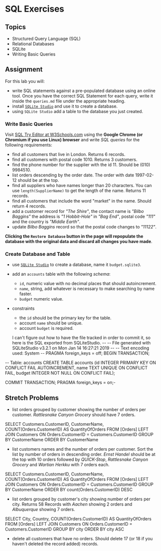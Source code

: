 # SQL Exercises

## Topics

- Structured Query Language (SQL)
- Relational Databases
- SQLite
- Writing Basic Queries

## Assignment

For this lab you will:

- write SQL statements against a pre-populated database using an online tool. Once you have the correct SQL Statement for each query, write it inside the `queries.md` file under the appropriate heading.
- install [`SQLite Studio`](https://sqlitestudio.pl/index.rvt) and use it to create a database.
- using `SQLite Studio` add a table to the database you just created.

### Write Basic Queries

Visit [SQL Try Editor at W3Schools.com](https://www.w3schools.com/Sql/tryit.asp?filename=trysql_select_top) using the **Google Chrome (or Chromium if you use Linux) browser** and write _SQL queries_ for the following requirements:

- find all customers that live in London. Returns 6 records.
- find all customers with postal code 1010. Returns 3 customers.
- find the phone number for the supplier with the id 11. Should be (010) 9984510.
- list orders descending by the order date. The order with date 1997-02-12 should be at the top.
- find all suppliers who have names longer than 20 characters. You can use `length(SupplierName)` to get the length of the name. Returns 11 records.
- find all customers that include the word "market" in the name. Should return 4 records.
- add a customer record for _"The Shire"_, the contact name is _"Bilbo Baggins"_ the address is _"1 Hobbit-Hole"_ in _"Bag End"_, postal code _"111"_ and the country is _"Middle Earth"_.
- update _Bilbo Baggins_ record so that the postal code changes to _"11122"_.

**Clicking the `Restore Database` button in the page will repopulate the database with the original data and discard all changes you have made**.

### Create Database and Table

- use [`SQLite Studio`](https://sqlitestudio.pl/index.rvt) to create a database, name it `budget.sqlite3`.
- add an `accounts` table with the following _schema_:

  - `id`, numeric value with no decimal places that should autoincrement.
  - `name`, string, add whatever is necessary to make searching by name faster.
  - `budget` numeric value.

- constraints
  - the `id` should be the primary key for the table.
  - account `name` should be unique.
  - account `budget` is required.

  I can't figure out how to have the file tracked in order to commit it, so here is the SQL exported from SQLiteStudio. 
--
-- File generated with SQLiteStudio v3.2.1 on Mon Jan 14 16:27:21 2019
--
-- Text encoding used: System
--
PRAGMA foreign_keys = off;
BEGIN TRANSACTION;

-- Table: accounts
CREATE TABLE accounts (id INTEGER PRIMARY KEY ON CONFLICT FAIL AUTOINCREMENT, name TEXT UNIQUE ON CONFLICT FAIL, budget INTEGER NOT NULL ON CONFLICT FAIL);

COMMIT TRANSACTION;
PRAGMA foreign_keys = on;-



## Stretch Problems

- list orders grouped by customer showing the number of orders per customer. _Rattlesnake Canyon Grocery_ should have 7 orders.

SELECT Customers.CustomerID, CustomerName, COUNT(Orders.CustomerID) AS QuantityOfOrders FROM [Orders]
LEFT JOIN Customers ON Orders.CustomerID = Customers.CustomerID
GROUP BY CustomerName
ORDER BY CustomerName 



- list customers names and the number of orders per customer. Sort the list by number of orders in descending order. _Ernst Handel_ should be at the top with 10 orders followed by _QUICK-Stop_, _Rattlesnake Canyon Grocery_ and _Wartian Herkku_ with 7 orders each.

SELECT Customers.CustomerID, CustomerName, COUNT(Orders.CustomerID) AS QuantityOfOrders FROM [Orders]
LEFT JOIN Customers ON Orders.CustomerID = Customers.CustomerID
GROUP BY CustomerName
ORDER BY count(Orders.CustomerID) DESC



- list orders grouped by customer's city showing number of orders per city. Returns 58 Records with _Aachen_ showing 2 orders and _Albuquerque_ showing 7 orders.

SELECT City, Country, COUNT(Orders.CustomerID) AS QuantityOfOrders FROM [Orders]
LEFT JOIN Customers ON Orders.CustomerID = Customers.CustomerID
GROUP BY city
ORDER BY city ASC



- delete all customers that have no orders. Should delete 17 (or 18 if you haven't deleted the record added) records.



